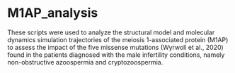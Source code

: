 # M1AP_analysis
These scripts were used to analyze the structural model and molecular dynamics simulation trajectories of the meiosis 1-associated protein (M1AP) to assess the impact of the five missense mutations (Wyrwoll et al., 2020) found in the patients diagnosed with the male infertility conditions, namely non-obstructive azoospermia and cryptozoospermia.

